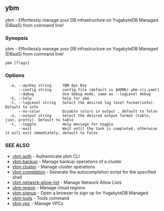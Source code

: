 ## ybm

ybm - Effortlessly manage your DB infrastructure on YugabyteDB Managed (DBaaS) from command line!

### Synopsis

ybm - Effortlessly manage your DB infrastructure on YugabyteDB Managed (DBaaS) from command line!

```
ybm [flags]
```

### Options

```
  -a, --apiKey string     YBM Api Key
      --config string     config file (default is $HOME/.ybm-cli.yaml)
      --debug             Use debug mode, same as --logLevel debug
  -h, --help              help for ybm
  -l, --logLevel string   Select the desired log level format(info). Default to info
      --no-color          Disable colors in output , default to false
  -o, --output string     Select the desired output format (table, json, pretty). Default to table
  -t, --toggle            Help message for toggle
      --wait              Wait until the task is completed, otherwise it will exit immediately, default to false
```

### SEE ALSO

* [ybm auth](ybm_auth.md)	 - Authenticate ybm CLI
* [ybm backup](ybm_backup.md)	 - Manage backup operations of a cluster
* [ybm cluster](ybm_cluster.md)	 - Manage cluster operations
* [ybm completion](ybm_completion.md)	 - Generate the autocompletion script for the specified shell
* [ybm network-allow-list](ybm_network-allow-list.md)	 - Manage Network Allow Lists
* [ybm region](ybm_region.md)	 - Manage cloud regions
* [ybm signup](ybm_signup.md)	 - Open a browser to sign up for YugabyteDB Managed
* [ybm tools](ybm_tools.md)	 - Tools command
* [ybm vpc](ybm_vpc.md)	 - Manage VPCs

